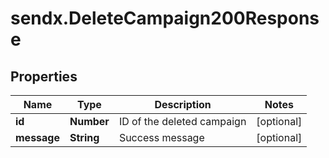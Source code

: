 # sendx.DeleteCampaign200Response

## Properties

Name | Type | Description | Notes
------------ | ------------- | ------------- | -------------
**id** | **Number** | ID of the deleted campaign | [optional] 
**message** | **String** | Success message | [optional] 


